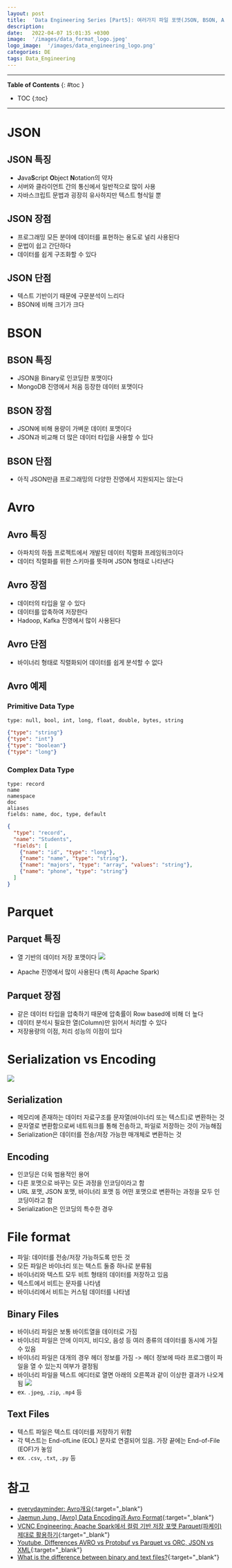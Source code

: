 ```yaml
---
layout: post
title:  'Data Engineering Series [Part5]: 여러가지 파일 포맷(JSON, BSON, Arrow, Avro, Parquet, ORC)'
description: 
date:   2022-04-07 15:01:35 +0300
image:  '/images/data_format_logo.jpeg'
logo_image:  '/images/data_engineering_logo.png'
categories: DE
tags: Data_Engineering
---
```

---

**Table of Contents**
{: #toc }
*  TOC
{:toc}

---

# JSON

## JSON 특징
- **J**ava**S**cript **O**bject **N**otation의 약자
- 서버와 클라이언트 간의 통신에서 일반적으로 많이 사용
- 자바스크립트 문법과 굉장히 유사하지만 텍스트 형식일 뿐


## JSON 장점
- 프로그래밍 모든 분야에 데이터를 표현하는 용도로 널리 사용된다
- 문법이 쉽고 간단하다
- 데이터를 쉽게 구조화할 수 있다


## JSON 단점
- 텍스트 기반이기 때문에 구문분석이 느리다
- BSON에 비해 크기가 크다


# BSON

## BSON 특징
- JSON을 Binary로 인코딩한 포맷이다
- MongoDB 진영에서 처음 등장한 데이터 포맷이다

## BSON 장점
- JSON에 비해 용량이 가벼운 데이터 포맷이다
- JSON과 비교해 더 많은 데이터 타입을 사용할 수 있다

## BSON 단점
- 아직 JSON만큼 프로그래밍의 다양한 진영에서 지원되지는 않는다

# Avro

## Avro 특징
- 아파치의 하둡 프로젝트에서 개발된 데이터 직렬화 프레임워크이다
- 데이터 직렬화를 위한 스키마를 뜻하며 JSON 형태로 나타낸다

## Avro 장점
- 데이터의 타입을 알 수 있다
- 데이터를 압축하여 저장한다
- Hadoop, Kafka 진영에서 많이 사용된다

## Avro 단점
- 바이너리 형태로 직렬화되어 데이터를 쉽게 분석할 수 없다

## Avro 예제

### Primitive Data Type

```
type: null, bool, int, long, float, double, bytes, string
```

```json
{"type": "string"}
{"type": "int"}
{"type": "boolean"}
{"type": "long"}
```
### Complex Data Type
```
type: record
name
namespace
doc
aliases
fields: name, doc, type, default
```

```json
{
  "type": "record",
  "name": "Students",
  "fields": [
    {"name": "id", "type": "long"},
    {"name": "name", "type": "string"},
    {"name": "majors", "type": "array", "values": "string"},
    {"name": "phone", "type": "string"}
  ]
}
```

# Parquet

## Parquet 특징
- 열 기반의 데이터 저장 포맷이다
  ![](/images/parquet_1.png)

- Apache 진영에서 많이 사용된다 (특히 Apache Spark)

## Parquet 장점
- 같은 데이터 타입을 압축하기 때문에 압축률이 Row based에 비해 더 높다
- 데이터 분석시 필요한 열(Column)만 읽어서 처리할 수 있다  
- 저장용량의 이점, 처리 성능의 이점이 있다


# Serialization vs Encoding

![](/images/serial_encode.png)

## Serialization

- 메모리에 존재하는 데이터 자료구조를 문자열(바이너리 또는 텍스트)로 변환하는 것
- 문자열로 변환함으로써 네트워크를 통해 전송하고, 파일로 저장하는 것이 가능해짐
- Serialization은 데이터를 전송/저장 가능한 매개체로 변환하는 것

## Encoding

- 인코딩은 더욱 범용적인 용어
- 다른 포맷으로 바꾸는 모든 과정을 인코딩이라고 함
- URL 포맷, JSON 포맷, 바이너리 포맷 등 어떤 포맷으로 변환하는 과정을 모두 인코딩이라고 함
- Serialization은 인코딩의 특수한 경우

# File format

- 파일: 데이터를 전송/저장 가능하도록 만든 것
- 모든 파일은 바이너리 또는 텍스트 둘중 하나로 분류됨
- 바이너리와 텍스트 모두 비트 형태의 데이터를 저장하고 있음
- 텍스트에서 비트는 문자를 나타냄
- 바이너리에서 비트는 커스텀 데이터를 나타냄


## Binary Files

- 바이너리 파일은 보통 바이트열을 데이터로 가짐
- 바이너리 파일은 안에 이미지, 비디오, 음성 등 여러 종류의 데이터를 동시에 가질 수 있음
- 바이너리 파일은 대개의 경우 헤더 정보를 가짐 -> 헤더 정보에 따라 프로그램이 파일을 열 수 있는지 여부가 결정됨
- 바이너리 파일을 텍스트 에디터로 열면 아래의 오른쪽과 같이 이상한 결과가 나오게 됨
  ![](/images/kafka_86.png)
- ex. `.jpeg`, `.zip`, `.mp4` 등



## Text Files

- 텍스트 파일은 텍스트 데이터를 저장하기 위함
- 각 텍스트는 End-ofLine (EOL) 문자로 연결되어 있음. 가장 끝에는 End-of-File (EOF)가 놓임
- ex. `.csv`, `.txt`, `.py` 등

# 참고

- [everydayminder: Avro개요](https://luran.me/352){:target="_blank"}
- [Jaemun Jung, [Avro] Data Encoding과 Avro Format](https://jaemunbro.medium.com/avro-encoding-type%EA%B3%BC-avro-format%EC%97%90-%EB%8C%80%ED%95%B4-%EC%95%8C%EC%95%84%EB%B3%B4%EC%9E%90-1920fe7015ca){:target="_blank"}
- [VCNC Engineering: Apache Spark에서 컬럼 기반 저장 포맷 Parquet(파케이) 제대로 활용하기](https://engineering.vcnc.co.kr/2018/05/parquet-and-spark/){:target="_blank"}
- [Youtube, Differences AVRO vs Protobuf vs Parquet vs ORC, JSON vs XML](https://www.youtube.com/watch?v=oipFhroPFVM){:target="_blank"}
- [What is the difference between binary and text files?](https://fileinfo.com/help/binary_vs_text_files){:target="_blank"}